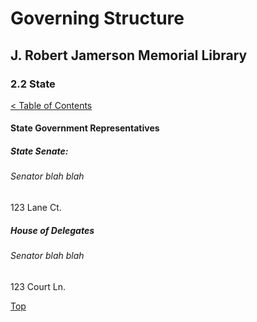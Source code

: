 [0]: ../README.md
[2.2]: state.md

# Governing Structure
## J. Robert Jamerson Memorial Library
### 2.2 State
[< Table of Contents][0]

#### State Government Representatives

##### State Senate:

###### Senator blah blah
123 Lane Ct.

##### House of Delegates

###### Senator blah blah
123 Court Ln.

[Top][2.2]